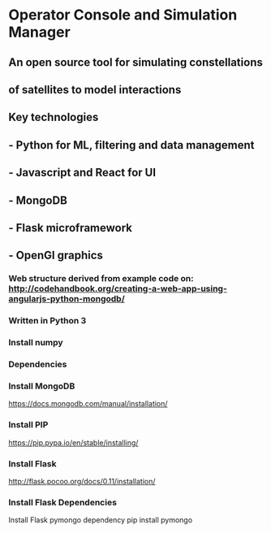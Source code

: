 # Operator Console and Simulation Manager

## An open source tool for simulating constellations 
## of satellites to model interactions


## Key technologies
##  - Python for ML, filtering and data management
##  - Javascript and React for UI
##  - MongoDB 
##  - Flask microframework
##  - OpenGl graphics

### Web structure derived from example code on: http://codehandbook.org/creating-a-web-app-using-angularjs-python-mongodb/

### Written in Python 3
### Install numpy

### Dependencies 

### Install MongoDB
https://docs.mongodb.com/manual/installation/

### Install PIP
https://pip.pypa.io/en/stable/installing/

### Install Flask 
http://flask.pocoo.org/docs/0.11/installation/

### Install Flask Dependencies
Install Flask pymongo dependency 
pip install pymongo


